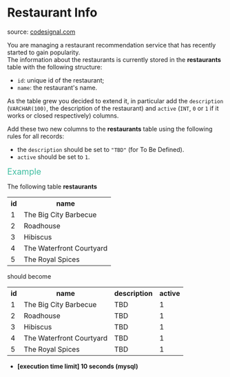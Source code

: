 <h1>Restaurant Info</h1>
<p>source: <a href="https://www.codesignal.com/">codesignal.com</a>
<div><p>You are managing a restaurant recommendation service that has recently started to gain popularity.<br>
The information about the restaurants is currently stored in the <strong>restaurants</strong> table with the following structure:</p>
<ul>
<li><code>id</code>: unique id of the restaurant;</li>
<li><code>name</code>: the restaurant's name.</li>
</ul>
<p>As the table grew you decided to extend it, in particular add the <code>description</code> (<code>VARCHAR(100)</code>, the description of the restaurant) and <code>active</code> (<code>INT</code>, <code>0</code> or <code>1</code> if it works or closed respectively) columns.</p>
<p>Add these two new columns to the <strong>restaurants</strong> table using the following rules for all records:</p>
<ul>
<li>the <code>description</code> should be set to <code>"TBD"</code> (for To Be Defined).</li>
<li><code>active</code> should be set to <code>1</code>.</li>
</ul>
<p><span style="color:#44BFA3;font-size:1.4em">Example</span></p>
<p>The following table <strong>restaurants</strong></p>
<table>
<tbody><tr>
<th>id</th>
<th>name</th>
</tr>
<tr>
  <td>1</td>
  <td>The Big City Barbecue</td>
</tr>
<tr>
  <td>2</td>
  <td>Roadhouse</td>
</tr>
<tr>
  <td>3</td>
  <td>Hibiscus</td>
</tr>
<tr>
  <td>4</td>
  <td>The Waterfront Courtyard</td>
</tr>
<tr>
  <td>5</td>
  <td>The Royal Spices</td>
</tr>
</tbody></table>
<p>should become</p>
<table>
<tbody><tr>
<th>id</th>
<th>name</th>
<th>description</th>
<th>active</th>
</tr>
<tr>
  <td>1</td>
  <td>The Big City Barbecue</td>
  <td>TBD</td>
  <td>1</td>
</tr>
<tr>
  <td>2</td>
  <td>Roadhouse</td>
  <td>TBD</td>
  <td>1</td>
</tr>
<tr>
  <td>3</td>
  <td>Hibiscus</td>
  <td>TBD</td>
  <td>1</td>
</tr>
<tr>
  <td>4</td>
  <td>The Waterfront Courtyard</td>
  <td>TBD</td>
  <td>1</td>
</tr>
<tr>
  <td>5</td>
  <td>The Royal Spices</td>
  <td>TBD</td>
  <td>1</td>
</tr>
</tbody></table>
<ul>
<li><strong>[execution time limit] 10 seconds (mysql)</strong></li>
</ul>
</div>
